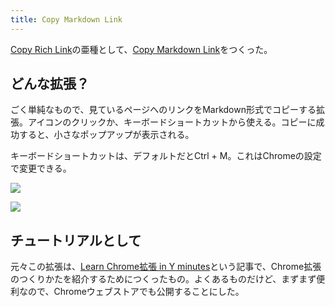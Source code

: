 ```yaml
---
title: Copy Markdown Link
---
```

[Copy Rich Link](https://chrome.google.com/webstore/detail/copy-rich-link/hikiamlgpdcabppakpmemaofmkgknpea)の亜種として、[Copy Markdown Link](https://chrome.google.com/webstore/detail/copy-markdown-link/gkceaaphhbeanfciglgpffnncfpipjpa)をつくった。

どんな拡張？
------

ごく単純なもので、見ているページへのリンクをMarkdown形式でコピーする拡張。アイコンのクリックか、キーボードショートカットから使える。コピーに成功すると、小さなポップアップが表示される。

キーボードショートカットは、デフォルトだとCtrl + M。これはChromeの設定で変更できる。

![](https://lh3.googleusercontent.com/cJXgiRB8i9M0t_Lb_mgvK_AegfQzMhohvmOvi5S7JFlHdqTb2ZOgGGqzLEXBsHLnKHJG8ZolPW_PY7xgsDZxukAx_buU9jISifvGnjpBjHThpI3txE_a_DYE3DwBbxmbRbw3n-96WyB7HEzgEt-h5brhCnXAg7H8ukswXglbs_dYK40e9YPuDWrS)

![](https://lh3.googleusercontent.com/o-VUCXjUKmI_lLTgX7T8BxyjIFSasiQ1Mj3UM7fn76ogLR4h1xZTiI7-IeRtZobhj7DvDlfQXkvFgXaWECH4mUPHwW-5GloaLnPIhBRifoTSRyZXqh7MYHjxtJE1M4gcsARfI-TSwsfTWiapFFheRBn4Bt6ARxnQDCjlx1tvcfSft8z8_53y7pqg)

チュートリアルとして
----------

元々この拡張は、[Learn Chrome拡張 in Y minutes](https://r7kamura.com/articles/2022-05-18-learn-chrome-extention-in-y-minutes)という記事で、Chrome拡張のつくりかたを紹介するためにつくったもの。よくあるものだけど、まずまず便利なので、Chromeウェブストアでも公開することにした。
